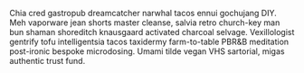Chia cred gastropub dreamcatcher narwhal tacos ennui gochujang DIY. Meh vaporware jean shorts master cleanse, salvia retro church-key man bun shaman shoreditch knausgaard activated charcoal selvage. Vexillologist gentrify tofu intelligentsia tacos taxidermy farm-to-table PBR&B meditation post-ironic bespoke microdosing. Umami tilde vegan VHS sartorial, migas authentic trust fund.
